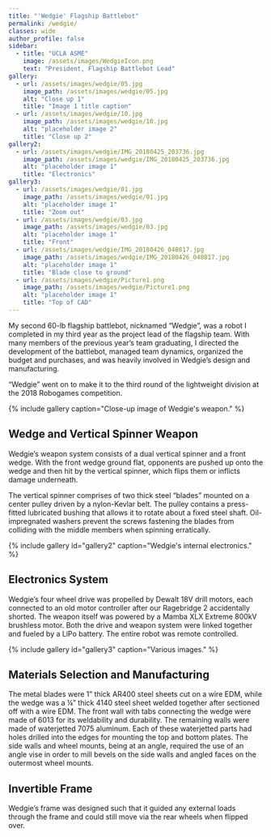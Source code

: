 ```yaml
---
title: "'Wedgie' Flagship Battlebot"
permalink: /wedgie/
classes: wide
author_profile: false
sidebar:
  - title: "UCLA ASME"
    image: /assets/images/WedgieIcon.png
    text: "President, Flagship Battlebot Lead"
gallery:
  - url: /assets/images/wedgie/05.jpg
    image_path: /assets/images/wedgie/05.jpg
    alt: "Close up 1"
    title: "Image 1 title caption"
  - url: /assets/images/wedgie/10.jpg
    image_path: /assets/images/wedgie/10.jpg
    alt: "placeholder image 2"
    title: "Close up 2"
gallery2:
  - url: /assets/images/wedgie/IMG_20180425_203736.jpg
    image_path: /assets/images/wedgie/IMG_20180425_203736.jpg
    alt: "placeholder image 1"
    title: "Electronics"
gallery3:
  - url: /assets/images/wedgie/01.jpg
    image_path: /assets/images/wedgie/01.jpg
    alt: "placeholder image 1"
    title: "Zoom out"
  - url: /assets/images/wedgie/03.jpg
    image_path: /assets/images/wedgie/03.jpg
    alt: "placeholder image 1"
    title: "Front"
  - url: /assets/images/wedgie/IMG_20180426_040817.jpg
    image_path: /assets/images/wedgie/IMG_20180426_040817.jpg
    alt: "placeholder image 1"
    title: "Blade close to ground"
  - url: /assets/images/wedgie/Picture1.png
    image_path: /assets/images/wedgie/Picture1.png
    alt: "placeholder image 1"
    title: "Top of CAD"
---
```


My second 60-lb flagship battlebot, nicknamed “Wedgie”, was a robot I completed in my third year as the project lead of the flagship team. With many members of the previous year’s team graduating, I directed the development of the battlebot, managed team dynamics, organized the budget and purchases, and was heavily involved in Wedgie’s design and manufacturing.

“Wedgie” went on to make it to the third round of the lightweight division at the 2018 Robogames competition.

{% include gallery caption="Close-up image of Wedgie's weapon." %}

## Wedge and Vertical Spinner Weapon

Wedgie’s weapon system consists of a dual vertical spinner and a front wedge. With the front wedge ground flat, opponents are pushed up onto the wedge and then hit by the vertical spinner, which flips them or inflicts damage underneath.

The vertical spinner comprises of two thick steel “blades” mounted on a center pulley driven by a nylon-Kevlar belt. The pulley contains a press-fitted lubricated bushing that allows it to rotate about a fixed steel shaft. Oil-impregnated washers prevent the screws fastening the blades from colliding with the middle members when spinning erratically.

{% include gallery id="gallery2" caption="Wedgie's internal electronics." %}

## Electronics System

Wedgie’s four wheel drive was propelled by Dewalt 18V drill motors, each connected to an old motor controller after our Ragebridge 2 accidentally shorted. The weapon itself was powered by a Mamba XLX Extreme 800kV brushless motor. Both the drive and weapon system were linked together and fueled by a LiPo battery. The entire robot was remote controlled.

{% include gallery id="gallery3" caption="Various images." %}

## Materials Selection and Manufacturing

The metal blades were 1” thick AR400 steel sheets cut on a wire EDM, while the wedge was a ¼” thick 4140 steel sheet welded together after sectioned off with a wire EDM. The front wall with tabs connecting the wedge were made of 6013 for its weldability and durability. The remaining walls were made of waterjetted 7075 aluminum. Each of these waterjetted parts had holes drilled into the edges for mounting the top and bottom plates. The side walls and wheel mounts, being at an angle, required the use of an angle vise in order to mill bevels on the side walls and angled faces on the outermost wheel mounts.

## Invertible Frame

Wedgie’s frame was designed such that it guided any external loads through the frame and could still move via the rear wheels when flipped over.